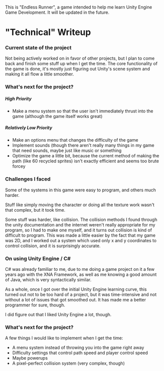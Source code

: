 This is "Endless Runner", a game intended to help me learn Unity Engine Game Development. It will be updated in the future.



# "Technical" Writeup 

### Current state of the project

Not being actively worked on in favor of other projects, but I plan to come back and finish some stuff up when I get the time. The core functionality of the game is done, it's mostly just figuring out Unity's scene system and making it all flow a little smoother.

### What's next for the project?

##### High Priority

- Make a menu system so that the user isn't immediately thrust into the game (although the game itself works great)

##### Relatively Low Priority

- Make an options menu that changes the difficulty of the game
- Implement sounds (though there aren't really many things in my game that need sounds, maybe just like music or something 
- Optimize the game a little bit, because the current method of making the path (like 60 recycled sprites) isn't exactly efficient and seems too brute forcey

### Challenges I faced

Some of the systems in this game were easy to program, and others much harder. 

Stuff like simply moving the character or doing all the texture work wasn't that complex, but it took time. 

Some stuff was harder, like collision. The collision methods I found through the unity documentation and the internet weren't really appropriate for my program, so I had to make one myself, and it turns out collision is kind of difficult to program. This was made a little easier by the fact that my game was 2D, and I worked out a system which used only x and y coordinates to control collision, and it is surprisingly accurate.

### On using Unity Engine / C#

C# was already familiar to me, due to me doing a game project on it a few years ago with the XNA Framework, as well as me knowing a good amount of Java, which is very syntactically similar. 

As a whole, once I got over the initial Unity Engine learning curve, this turned out not to be too hard of a project, but it was time-intensive and not without a lot of issues that got smoothed out. It has made me a better programmer for sure, though.

I did figure out that I liked Unity Engine a lot, though. 

### What's next for the project?

A few things I would like to implement when I get the time:

- A menu system instead of throwing you into the game right away
- Difficulty settings that control path speed and player control speed
- Maybe powerups 
- A pixel-perfect collision system (very complex, though)


